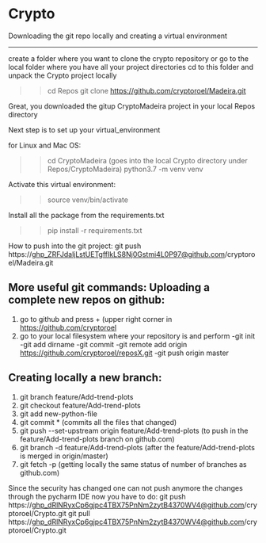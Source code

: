# Crypto

Downloading the git repo locally and creating a virtual environment
*******************************************************************
create a folder where you want to clone the crypto repository or go 
to the local folder where you have all your project directories
cd to this folder and unpack the Crypto project locally
>> cd Repos
>> git clone https://github.com/cryptoroel/Madeira.git

Great, you downloaded the gitup CryptoMadeira project in your local Repos directory

Next step is to set up your virtual_environment

for Linux and Mac OS:
>> cd CryptoMadeira  (goes into the local Crypto directory under Repos/CryptoMadeira)
>> python3.7 -m venv venv 

Activate this virtual environment:
>> source venv/bin/activate

Install all the package from the requirements.txt
>> pip install -r requirements.txt

How to push into the git project:
git push https://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@github.com/cryptoroel/Madeira.git


More useful git commands:
Uploading a complete new repos on github:
-----------------------------------------
1) go to github and press + (upper right corner in https://github.com/cryptoroel
2) go to your local filesystem where your repository is and perform
	-git init
	-git add dirname
	-git commit
	-git remote add origin https://github.com/cryptoroel/reposX.git
	-git push origin master

Creating locally a new branch:
------------------------------
1) git branch feature/Add-trend-plots
2) git checkout feature/Add-trend-plots
3) git add new-python-file
4) git commit * (commits all the files that changed)
5) git push --set-upstream origin feature/Add-trend-plots  (to push in the feature/Add-trend-plots branch on github.com)
6) git branch -d feature/Add-trend-plots  (after the feature/Add-trend-plots is merged in origin/master)
7) git fetch -p  (getting locally the same status of number of branches as github.com)

Since the security has changed one can not push anymore the changes through the pycharm IDE
now you have to do:
git push https://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@github.com/cryptoroel/Crypto.git
git pull https://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@github.com/cryptoroel/Crypto.git